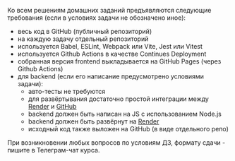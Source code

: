 Ко всем решениям домашних заданий предъявляются следующие требования (если в условиях задачи не обозначено иное):
* весь код в GitHub (публичный репозиторий)
* на каждую задачу отдельный репозиторий
* используется Babel, ESLint, Webpack или Vite, Jest или Vitest
* используется Github Actions в качестве Continues Deployment
* собранная версия frontend выкладывается на GitHub Pages (через Github Actions)
* для backend (если его написание предусмотрено условиями задачи):
  * авто-тесты не требуются
  * для развёртывания достаточно простой интеграции между [Render](https://render.com/) и [GitHub](http://github.com/)
  * backend должен быть написан на JS с использованием Node.js
  * backend должен быть развёрнут на [Render](https://render.com/)
  * исходный код также выложен на GitHub (в виде отдельного репо)

При возникновении любых вопросов по условиям ДЗ, формату сдачи - пишите в Телеграм-чат курса.
